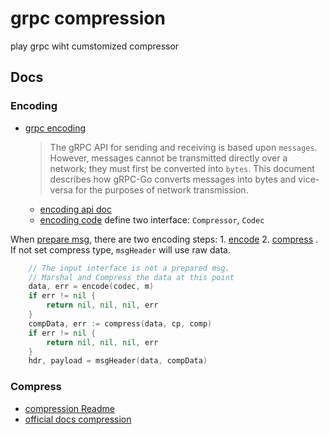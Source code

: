 # grpc compression
play grpc wiht cumstomized compressor

## Docs

### Encoding

- [grpc encoding](https://github.com/grpc/grpc-go/blob/v1.37.0/Documentation/encoding.md)
	> The gRPC API for sending and receiving is based upon `messages`. However, messages cannot be transmitted directly over a network; they must first be converted into `bytes`. This document describes how gRPC-Go converts messages into bytes and vice-versa for the purposes of network transmission.
    - [encoding api doc](https://pkg.go.dev/google.golang.org/grpc/encoding)
    - [encoding code](https://github.com/grpc/grpc-go/tree/v1.37.0/encoding) define two interface: `Compressor`, `Codec`

When [prepare msg](https://github.com/grpc/grpc-go/blob/v1.37.0/stream.go#L1578), there are two encoding steps:
      1. [encode](https://github.com/grpc/grpc-go/blob/v1.37.x/rpc_util.go#L588)
      2. [compress](https://github.com/grpc/grpc-go/blob/v1.37.x/rpc_util.go#L606)
  	. If not set compress type, `msgHeader` will use raw data.
```go
	// The input interface is not a prepared msg.
	// Marshal and Compress the data at this point
	data, err = encode(codec, m)
	if err != nil {
		return nil, nil, nil, err
	}
	compData, err := compress(data, cp, comp)
	if err != nil {
		return nil, nil, nil, err
	}
	hdr, payload = msgHeader(data, compData)
```

### Compress

- [compression Readme](https://github.com/grpc/grpc-go/blob/v1.37.0/Documentation/compression.md)
- [official docs compression](https://grpc.io/docs/guides/compression/)
